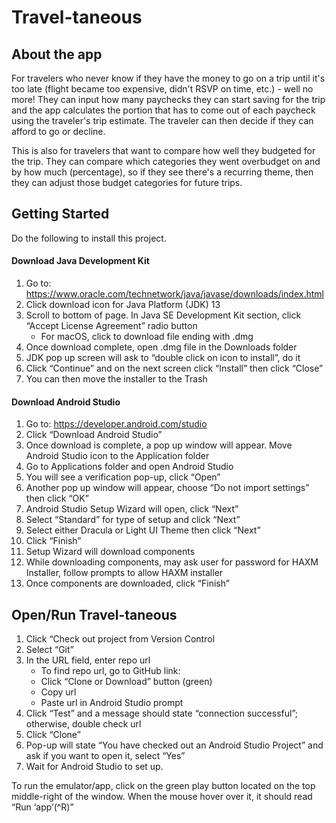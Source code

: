 # Travel-taneous

## About the app
For travelers who never know if they have the money to go on a trip until it's too late (flight became too expensive, didn't RSVP on time, etc.) - well no more! They can input how many paychecks they can start saving for the trip and the app calculates the portion that has to come out of each paycheck using the traveler's trip estimate. The traveler can then decide if they can afford to go or decline.

This is also for travelers that want to compare how well they budgeted for the trip. They can compare which categories they went overbudget on and by how much (percentage), so if they see there's a recurring theme, then they can adjust those budget categories for future trips.


## Getting Started

Do the following to install this project.

#### Download Java Development Kit
1. Go to: https://www.oracle.com/technetwork/java/javase/downloads/index.html
1. Click download icon for Java Platform (JDK) 13
1. Scroll to bottom of page. In Java SE Development Kit section, click “Accept License Agreement” radio button
	* For macOS, click to download file ending with .dmg
1. Once download complete, open .dmg file in the Downloads folder
1. JDK pop up screen will ask to “double click on icon to install”, do it
1. Click “Continue” and on the next screen click “Install” then click “Close”
1. You can then move the installer to the Trash

#### Download Android Studio
1. Go to: https://developer.android.com/studio
1. Click “Download Android Studio”
1. Once download is complete, a pop up window will appear. Move Android Studio icon to the Application folder
1. Go to Applications folder and open Android Studio
1. You will see a verification pop-up, click “Open”
1. Another pop up window will appear, choose “Do not import settings” then click “OK”
1. Android Studio Setup Wizard will open, click “Next”
1. Select “Standard” for type of setup and click “Next”
1. Select either Dracula or Light UI Theme then click “Next”
1. Click “Finish”
1. Setup Wizard will download components
1. While downloading components, may ask user for password for HAXM Installer, follow prompts to allow HAXM installer
1. Once components are downloaded, click “Finish”

## Open/Run Travel-taneous
1. Click “Check out project from Version Control
1. Select “Git”
1. In the URL field, enter repo url
	* To find repo url, go to GitHub link: <url>
	* Click “Clone or Download” button (green)
	* Copy url
	* Paste url in Android Studio prompt
1. Click “Test” and a message should state “connection successful”; otherwise, double check url
1. Click “Clone”
1. Pop-up will state “You have checked out an Android Studio Project” and ask if you want to open it, select “Yes”
1. Wait for Android Studio to set up.

To run the emulator/app, click on the green play button located on the top middle-right of the window. When the mouse hover over it, it should read “Run ‘app’(^R)”
